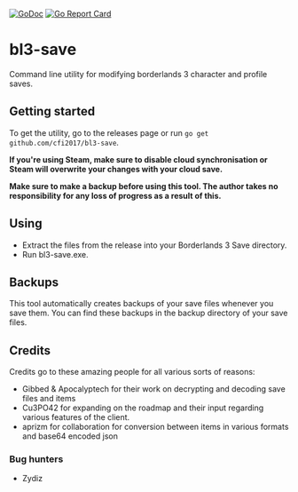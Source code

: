 [![GoDoc](https://godoc.org/github.com/cfi2017/bl3-save?status.svg)](https://godoc.org/github.com/cfi2017/bl3-save)
[![Go Report Card](https://goreportcard.com/badge/github.com/cfi2017/bl3-save)](https://goreportcard.com/report/github.com/cfi2017/bl3-save)

# bl3-save

Command line utility for modifying borderlands 3 character and profile saves.

## Getting started

To get the utility, go to the releases page or run `go get github.com/cfi2017/bl3-save`.

**If you're using Steam, make sure to disable cloud synchronisation or Steam will overwrite your changes with your cloud save.**

**Make sure to make a backup before using this tool. The author takes no responsibility for any loss of progress as a result of this.**

## Using
- Extract the files from the release into your Borderlands 3 Save directory. 
- Run bl3-save.exe.

## Backups
This tool automatically creates backups of your save files whenever you save them. 
You can find these backups in the backup directory of your save files.

## Credits

Credits go to these amazing people for all various sorts of reasons:
- Gibbed & Apocalyptech for their work on decrypting and decoding save files and items
- Cu3PO42 for expanding on the roadmap and their input regarding various features of the client.
- aprizm for collaboration for conversion between items in various formats and base64 encoded json

### Bug hunters
- Zydiz
